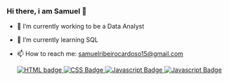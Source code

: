 ### Hi there, i am Samuel 👋

- 🔭 I’m currently working to be a Data Analyst
- 🌱 I’m currently learning SQL
- 📫 How to reach me: samuelribeirocardoso15@gmail.com

  <div id="skills">
  <a href="HTML">
    <img src="https://img.shields.io/badge/HTML5-E34F26?style=for-the-badge&logo=html5&logoColor=white" alt="HTML badge"/>
  <a href="CSS">
    <img src="https://img.shields.io/badge/CSS3-1572B6?style=for-the-badge&logo=css3&logoColor=white" alt="CSS Badge"/>
  <a href="Javascript">
    <img src="https://img.shields.io/badge/JavaScript-323330?style=for-the-badge&logo=javascript&logoColor=F7DF1E" alt="Javascript Badge"/>
  <a href="Python">
    <img src="https://img.shields.io/badge/Python-FFD43B?style=for-the-badge&logo=python&logoColor=blue" alt="Javascript Badge"/>
</div>


